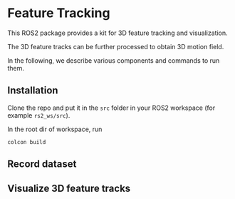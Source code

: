 # Feature Tracking

This ROS2 package provides a kit for 3D feature tracking and visualization.

The 3D feature tracks can be further processed to obtain 3D motion field.

In the following, we describe various components and commands to run them.

## Installation

Clone the repo and put it in the ```src``` folder in your ROS2 workspace (for example ```rs2_ws/src```).

In the root dir of workspace, run

```
colcon build
```

## Record dataset

## Visualize 3D feature tracks
